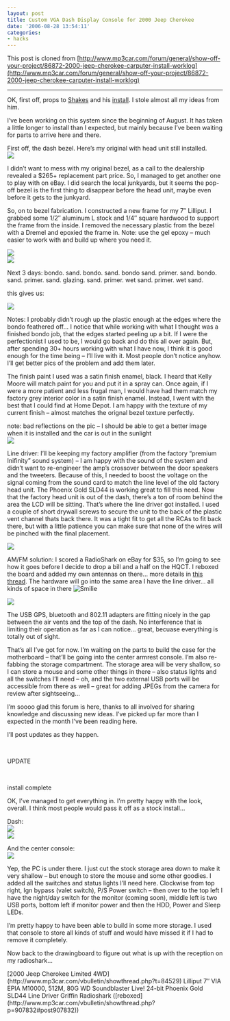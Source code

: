 ```yaml
---
layout: post
title: Custom VGA Dash Display Console for 2000 Jeep Cherokee
date: '2006-08-28 13:54:11'
categories:
- hacks
---
```



This post is cloned from [http://www.mp3car.com/forum/general/show-off-your-project/86872-2000-jeep-cherokee-carputer-install-worklog](http://www.mp3car.com/forum/general/show-off-your-project/86872-2000-jeep-cherokee-carputer-install-worklog)

- - - - - -

OK, first off, props to [Shakes](http://www.mp3car.com/vbulletin/member.php?u=5259) and his [install](http://www.mp3car.com/vbulletin/showthread.php?t=24361). I stole almost all my ideas from him.

I’ve been working on this system since the beginning of August. It has taken a little longer to install than I expected, but mainly because I’ve been waiting for parts to arrive here and there.

First off, the dash bezel. Here’s my original with head unit still installed.  
![](https://i1.wp.com/www.repulsor.net/forum_pics/bezel1.jpg?w=840)

I didn’t want to mess with my original bezel, as a call to the dealership revealed a $265+ replacement part price. So, I managed to get another one to play with on eBay. I did search the local junkyards, but it seems the pop-off bezel is the first thing to disappear before the head unit, maybe even before it gets to the junkyard.

So, on to bezel fabrication. I constructed a new frame for my 7″ Lilliput. I grabbed some 1/2″ aluminum L stock and 1/4″ square hardwood to support the frame from the inside. I removed the necessary plastic from the bezel with a Dremel and epoxied the frame in. Note: use the gel epoxy – much easier to work with and build up where you need it.

![](https://i0.wp.com/www.repulsor.net/forum_pics/bezela.jpg?w=840)  
![](https://i1.wp.com/www.repulsor.net/forum_pics/bezelb.jpg?w=840)

Next 3 days: bondo. sand. bondo. sand. bondo sand. primer. sand. bondo. sand. primer. sand. glazing. sand. primer. wet sand. primer. wet sand.

this gives us:

![](https://i2.wp.com/www.repulsor.net/forum_pics/bezel2.jpg?w=840)

Notes: I probably didn’t rough up the plastic enough at the edges where the bondo feathered off… I notice that while working with what I thought was a finished bondo job, that the edges started peeling up a bit. If I were the perfectionist I used to be, I would go back and do this all over again. But, after spending 30+ hours working with what I have now, I think it is good enough for the time being – I’ll live with it. Most people don’t notice anyhow. I’ll get better pics of the problem and add them later.

The finish paint I used was a satin finish enamel, black. I heard that Kelly Moore will match paint for you and put it in a spray can. Once again, if I were a more patient and less frugal man, I would have had them match my factory grey interior color in a satin finish enamel. Instead, I went with the best that I could find at Home Depot. I am happy with the texture of my current finish – almost matches the orignal bezel texture perfectly.

note: bad reflections on the pic – I should be able to get a better image when it is installed and the car is out in the sunlight  
![](https://i2.wp.com/www.repulsor.net/forum_pics/bezel_black.jpg?w=840)

Line driver: I’ll be keeping my factory amplifier (from the factory “premium Inifinity” sound system) – I am happy with the sound of the system and didn’t want to re-engineer the amp’s crossover between the door speakers and the tweeters. Because of this, I needed to boost the voltage on the signal coming from the sound card to match the line level of the old factory head unit. The Phoenix Gold SLD44 is working great to fill this need. Now that the factory head unit is out of the dash, there’s a ton of room behind the area the LCD will be sitting. That’s where the line driver got installed. I used a couple of short drywall screws to secure the unit to the back of the plastic vent channel thats back there. It was a tight fit to get all the RCAs to fit back there, but with a little patience you can make sure that none of the wires will be pinched with the final placement.

![](https://i2.wp.com/www.repulsor.net/forum_pics/driver.jpg?w=840)

AM/FM solution: I scored a RadioShark on eBay for $35, so I’m going to see how it goes before I decide to drop a bill and a half on the HQCT. I reboxed the board and added my own antennas on there… more details in [this thread](http://www.mp3car.com/vbulletin/showthread.php?p=907832#post907832). The hardware will go into the same area I have the line driver… all kinds of space in there ![](https://i0.wp.com/www.mp3car.com/vbulletin/images/smilies/smile.gif?w=840 "Smilie")

![](https://i0.wp.com/www.repulsor.net/forum_pics/rs1.jpg?w=840)

The USB GPS, bluetooth and 802.11 adapters are fitting nicely in the gap between the air vents and the top of the dash. No interference that is limiting their operation as far as I can notice… great, becuase everything is totally out of sight.

That’s all I’ve got for now. I’m waiting on the parts to build the case for the motherboard – that’ll be going into the center armrest console. I’m also re-fabbing the storage compartment. The storage area will be very shallow, so I can store a mouse and some other things in there – also status lights and all the switches I’ll need – oh, and the two external USB ports will be accessible from there as well – great for adding JPEGs from the camera for review after sightseeing…

I’m soooo glad this forum is here, thanks to all involved for sharing knowledge and discussing new ideas. I’ve picked up far more than I expected in the month I’ve been reading here.

I’ll post updates as they happen.

 

UPDATE

 

<div class="OLD__post-content h-padding-vert-xl"><div class="js-post__content-text OLD__post-content-text restore h-wordwrap">install complete

OK, I’ve managed to get everything in. I’m pretty happy with the look, overall. I think most people would pass it off as a stock install…

Dash:  
![](https://i1.wp.com/www.repulsor.net/forum_pics/dash1.jpg?w=840)  
![](https://i2.wp.com/www.repulsor.net/forum_pics/dash2.jpg?w=840)

And the center console:  
![](https://i1.wp.com/www.repulsor.net/forum_pics/console.jpg?w=840)

Yep, the PC is under there. I just cut the stock storage area down to make it very shallow – but enough to store the mouse and some other goodies. I added all the switches and status lights I’ll need here. Clockwise from top right, Ign bypass (valet switch), P/S Power switch – then over to the top left I have the night/day switch for the monitor (coming soon), middle left is two USB ports, bottom left if monitor power and then the HDD, Power and Sleep LEDs.

I’m pretty happy to have been able to build in some more storage. I used that console to store all kinds of stuff and would have missed it if I had to remove it completely.

Now back to the drawingboard to figure out what is up with the reception on my radioshark…

</div><div class="js-post__content-text OLD__post-content-text restore h-wordwrap"></div></div><div class="post-signature restore">[2000 Jeep Cherokee Limited 4WD](http://www.mp3car.com/vbulletin/showthread.php?t=84529)  
 Lilliput 7″  
 VIA EPIA M10000, 512M, 80G WD  
 Soundblaster Live! 24-bit  
 Phoenix Gold SLD44 Line Driver  
 Griffin Radioshark ([reboxed](http://www.mp3car.com/vbulletin/showthread.php?p=907832#post907832))</div>

